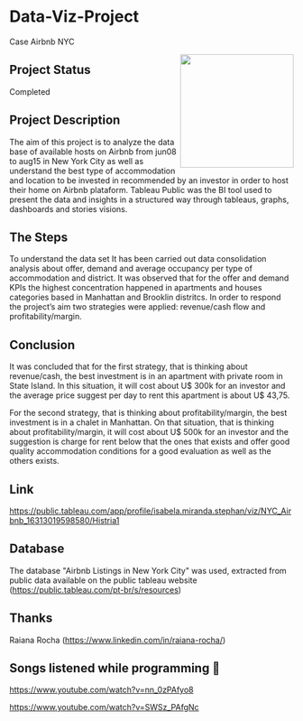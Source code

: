 # Data-Viz-Project
 Case Airbnb NYC
 
<img align="right" src="https://portuguessemmisterio.files.wordpress.com/2016/06/nova-york.jpg?w=336&h=223" alt="" width="201" height="201" />

## Project Status

Completed

## Project Description
The aim of this project is to analyze the data base of available hosts on Airbnb from jun08 to aug15 in New York City as well as understand the best type of accommodation and location to be invested in recommended by an investor in order to host their home on Airbnb plataform. Tableau Public was the BI tool used to present the data and insights in a structured way through tableaus, graphs, dashboards and stories visions.

## The Steps
To understand the data set It has been carried out data consolidation analysis about offer, demand and average occupancy per type of accommodation and district.  It was observed that for the offer and demand KPIs the highest concentration happened in apartments and houses categories based in Manhattan and Brooklin distritcs. In order to respond the project’s aim two strategies were applied: revenue/cash flow and profitability/margin. 

## Conclusion
It was concluded that for the first strategy, that is thinking about revenue/cash, the best investment is in an apartment with private room in State Island. In this situation, it will cost about U$ 300k for an investor and the average price suggest per day to rent this apartment is about U$ 43,75. 

For the second strategy, that is thinking about profitability/margin, the best investment is in a chalet in Manhattan. On that situation, that is thinking about profitability/margin, it will cost about U$ 500k for an investor and the suggestion is charge for rent below that the ones that exists and offer good quality accommodation conditions for a good evaluation as well as the others exists.

## Link
https://public.tableau.com/app/profile/isabela.miranda.stephan/viz/NYC_Airbnb_16313019598580/Histria1

## Database
The database "Airbnb Listings in New York City" was used, extracted from public data available on the public tableau website (https://public.tableau.com/pt-br/s/resources)

## Thanks
Raiana Rocha (https://www.linkedin.com/in/raiana-rocha/)

## Songs listened while programming 🎼
https://www.youtube.com/watch?v=nn_0zPAfyo8

https://www.youtube.com/watch?v=SWSz_PAfgNc

